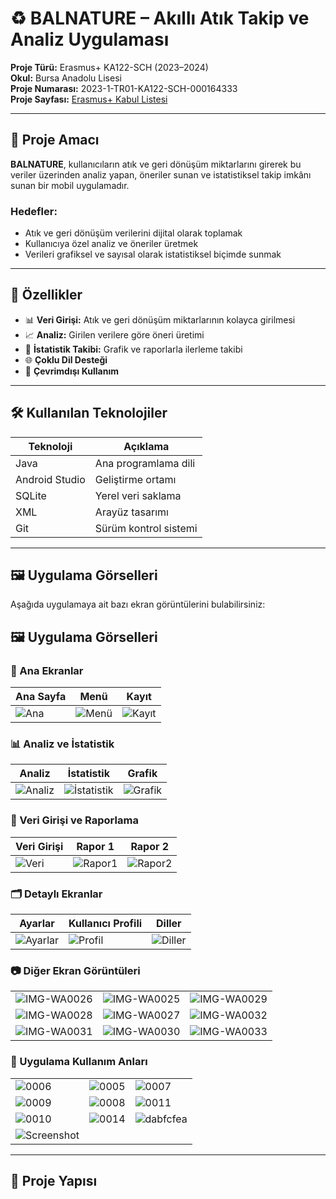 # ♻️ BALNATURE – Akıllı Atık Takip ve Analiz Uygulaması

**Proje Türü:** Erasmus+ KA122-SCH (2023–2024)  
**Okul:** Bursa Anadolu Lisesi  
**Proje Numarası:** 2023-1-TR01-KA122-SCH-000164333  
**Proje Sayfası:** [Erasmus+ Kabul Listesi](https://www.ua.gov.tr/media/epzhd1i3/2023_ka122_kabul_listesi.pdf)

---

## 🎯 Proje Amacı

**BALNATURE**, kullanıcıların atık ve geri dönüşüm miktarlarını girerek bu veriler üzerinden analiz yapan, öneriler sunan ve istatistiksel takip imkânı sunan bir mobil uygulamadır.

### Hedefler:
- Atık ve geri dönüşüm verilerini dijital olarak toplamak
- Kullanıcıya özel analiz ve öneriler üretmek
- Verileri grafiksel ve sayısal olarak istatistiksel biçimde sunmak

---

## 📱 Özellikler

- 📊 **Veri Girişi:** Atık ve geri dönüşüm miktarlarının kolayca girilmesi  
- 📈 **Analiz:** Girilen verilere göre öneri üretimi  
- 📅 **İstatistik Takibi:** Grafik ve raporlarla ilerleme takibi  
- 🌐 **Çoklu Dil Desteği**  
- 📶 **Çevrimdışı Kullanım**

---

## 🛠️ Kullanılan Teknolojiler

| Teknoloji         | Açıklama                 |
|-------------------|--------------------------|
| Java              | Ana programlama dili     |
| Android Studio    | Geliştirme ortamı        |
| SQLite            | Yerel veri saklama       |
| XML               | Arayüz tasarımı          |
| Git               | Sürüm kontrol sistemi    |

---

## 🖼️ Uygulama Görselleri

Aşağıda uygulamaya ait bazı ekran görüntülerini bulabilirsiniz:

## 🖼️ Uygulama Görselleri

### 📱 Ana Ekranlar

| Ana Sayfa | Menü | Kayıt |
|----------|------|-------|
| ![Ana](https://github.com/SalihEtkaAkagunduz/balnature/assets/109075419/c72a93d2-bd97-444c-b152-e5fa1cd0e44d) | ![Menü](https://github.com/SalihEtkaAkagunduz/balnature/assets/109075419/1b0a0570-13c1-41ea-a16b-ae47875e7867) | ![Kayıt](https://github.com/SalihEtkaAkagunduz/balnature/assets/109075419/b9e94962-b21f-4309-a317-b16e5dc6ae40) |

### 📊 Analiz ve İstatistik

| Analiz | İstatistik | Grafik |
|--------|------------|--------|
| ![Analiz](https://github.com/SalihEtkaAkagunduz/balnature/assets/109075419/8d211c70-8235-4b68-ae7e-63a7c453c9a6) | ![İstatistik](https://github.com/SalihEtkaAkagunduz/balnature/assets/109075419/81e47059-6deb-4e46-a2ae-339a563baa5f) | ![Grafik](https://github.com/SalihEtkaAkagunduz/balnature/assets/109075419/e1abd4f7-5d1a-4609-91c9-11e6625d1a08) |

### 🧾 Veri Girişi ve Raporlama

| Veri Girişi | Rapor 1 | Rapor 2 |
|-------------|---------|---------|
| ![Veri](https://github.com/SalihEtkaAkagunduz/balnature/assets/109075419/a63eacb1-da4b-43ab-bc08-69ceb6508ee3) | ![Rapor1](https://github.com/SalihEtkaAkagunduz/balnature/assets/109075419/ebd3c7fe-7840-4095-91d2-b81629ab7826) | ![Rapor2](https://github.com/SalihEtkaAkagunduz/balnature/assets/109075419/9d6adf99-9164-4381-aaa8-ac0e45d0ea84) |

### 🗂️ Detaylı Ekranlar

| Ayarlar | Kullanıcı Profili | Diller |
|---------|-------------------|--------|
| ![Ayarlar](https://github.com/SalihEtkaAkagunduz/balnature/assets/109075419/d9f716d0-332b-41f9-8045-2a549a8099dd) | ![Profil](https://github.com/SalihEtkaAkagunduz/balnature/assets/109075419/d9b6a796-e7e0-429c-837a-76a87c15765d) | ![Diller](https://github.com/SalihEtkaAkagunduz/balnature/assets/109075419/f0ef8b2d-2e79-4bac-a202-c4897c22ff06) |

### 📷 Diğer Ekran Görüntüleri

|  |  |  |
|--|--|--|
| ![IMG-WA0026](https://github.com/SalihEtkaAkagunduz/balnature/assets/109075419/22eeaec2-9109-414b-9991-93b86a02abcc) | ![IMG-WA0025](https://github.com/SalihEtkaAkagunduz/balnature/assets/109075419/fea68290-4249-4502-b577-f8b731aa284d) | ![IMG-WA0029](https://github.com/SalihEtkaAkagunduz/balnature/assets/109075419/70df53e6-977e-4052-afbf-a7e778d2f184) |
| ![IMG-WA0028](https://github.com/SalihEtkaAkagunduz/balnature/assets/109075419/6f4e17c1-cd6d-423b-80c1-0250a6bb290a) | ![IMG-WA0027](https://github.com/SalihEtkaAkagunduz/balnature/assets/109075419/5fbae9aa-ee38-44ee-b772-3fe084868a11) | ![IMG-WA0032](https://github.com/SalihEtkaAkagunduz/balnature/assets/109075419/40a37335-94c2-4919-a9b9-3145f0d608b2) |
| ![IMG-WA0031](https://github.com/SalihEtkaAkagunduz/balnature/assets/109075419/2ffa729f-c7c4-447d-8915-60a0801d44b7) | ![IMG-WA0030](https://github.com/SalihEtkaAkagunduz/balnature/assets/109075419/ba0c4268-d3af-4110-adc8-e1160d551bd6) | ![IMG-WA0033](https://github.com/SalihEtkaAkagunduz/balnature/assets/109075419/c24d3d3d-4087-4a59-b070-4c490d20828f) |

### 📸 Uygulama Kullanım Anları

|  |  |  |
|--|--|--|
| ![0006](https://github.com/SalihEtkaAkagunduz/balnature/assets/109075419/5c206705-a70f-4c43-9a17-228ec74ad026) | ![0005](https://github.com/SalihEtkaAkagunduz/balnature/assets/109075419/cdad986c-cc20-4f16-bad6-037996daf623) | ![0007](https://github.com/SalihEtkaAkagunduz/balnature/assets/109075419/49fdf3df-f5ae-4461-b1a2-f36d52cd55ea) |
| ![0009](https://github.com/SalihEtkaAkagunduz/balnature/assets/109075419/2633a798-a6f8-4310-8cfc-d2f500d30e6d) | ![0008](https://github.com/SalihEtkaAkagunduz/balnature/assets/109075419/fa8b4637-b2f6-4b01-a7fb-b7dd99e275e6) | ![0011](https://github.com/SalihEtkaAkagunduz/balnature/assets/109075419/71532549-8b65-4c00-833e-7d059fbc329d) |
| ![0010](https://github.com/SalihEtkaAkagunduz/balnature/assets/109075419/5c4cecae-6630-4e09-b7fd-fcacea839831) | ![0014](https://github.com/SalihEtkaAkagunduz/balnature/assets/109075419/471f354b-973f-41d2-a8b2-9d3f5b3906ac) | ![dabfcfea](https://github.com/user-attachments/assets/9329cd31-d85d-4835-812a-35a3aa3ce8c2) |
| ![Screenshot](https://github.com/user-attachments/assets/c16ecabf-06b9-45f8-907c-0feb080059d1) | | |

---

## 📁 Proje Yapısı

